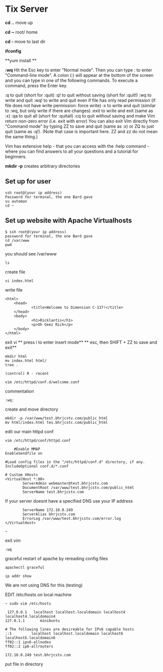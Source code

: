 # Tix Server
**cd ..**
move up

**cd ~**
root/ home

**cd -**
move to last dir

**ifconfig**

**yum install **

**:wq** 
Hit the Esc key to enter "Normal mode". Then you can type : to enter "Command-line mode". A colon (:) will appear at the bottom of the screen and you can type in one of the following commands. To execute a command, press the Enter key.

:q to quit (short for :quit)
:q! to quit without saving (short for :quit!)
:wq to write and quit
:wq! to write and quit even if file has only read permission (if file does not have write permission: force write)
:x to write and quit (similar to :wq, but only write if there are changes)
:exit to write and exit (same as :x)
:qa to quit all (short for :quitall)
:cq to quit without saving and make Vim return non-zero error (i.e. exit with error)
You can also exit Vim directly from "Command mode" by typing ZZ to save and quit (same as :x) or ZQ to just quit (same as :q!). (Note that case is important here. ZZ and zz do not mean the same thing.)

Vim has extensive help - that you can access with the :help command - where you can find answers to all your questions and a tutorial for beginners.




**mkdir -p** 
creates arbitrary directories

## Set up for user

    ssh root@(your ip address)
    Password for terminal, the one Bard gave
    su automan
    cd ~
    
## Set up website with Apache Virtualhosts

    $ ssh root@(your ip address)
    password for terminal, the one Bard gave 
    cd /var/www
    pwd
   you should see /var/www
     
    ls
create file

    vi index.html
write file
    
    <html>
        <head>
                <title>Welcome to Dimension C-137!</title>
        </head>
        <body>
                <h1>Ricklantis</h1>
                <p>Oh Geez Rick</p>
        </body>
    </html>
exit vi
    ** press i to enter insert mode** 
    ** esc, then SHIFT + ZZ to save and exit**
   

    mkdir html
    mv index.html html/
    tree .
    
    (control) R - recent 
    
    vim /etc/httpd/conf.d/welcome.conf
commentation 
    
    :wq:
create and move directory
    
    mkdir -p /var/www/test.bhrjcstv.com/public_html
    mv html/index.html tes.bhrjcstc.com/public_html
edit our main httpd conf
    
    vim /etc/httpd/conf/httpd.conf
    
        #Enable MMAP
    EnableSendfile on

    #Load config files in the "/etc/httpd/conf.d" directory, if any.
    IncludeOptional conf.d/*.conf

    # Custom VHosts
    <VirtualHost *:80>
            ServerAdmin webmaster@test.bhrjcstv.com
            DocumentRoot /var/www/test.bhrjcstv.com/public_html
            ServerName test.bhrjcstv.com
If your server doesnt have a specified DNS use your IP address

            ServerName 172.10.0.249
            ServerAlias bhrjcstv.com
            ErrorLog /var/www/test.bhrjcstv.com/error.log
    </VirtualHost>
    
    ~  
exit vim
    
    :wq
graceful restart of apache by rereading config files

    apachectl graceful
  
    ip addr show
We are not using DNS for this (testing)
    
EDIT /etc/hosts on local machine

    ~ sudo vim /etc/hosts 
    
     127.0.0.1   localhost localhost.localdomain localhost4 localhost4.localdomain4
    127.0.1.1       minibuntu

    # The following lines are desireable for IPv6 capable hosts
    ::1         localhost localhost.localdomain localhost6 localhost6.localdomain6
    ff02::1 ipv6-allnodes
    ff02::2 ip6-allrouters

    172.10.0.249 test.bhrjcstv.com


   

    
  
 
 put file in directory
